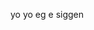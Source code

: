 yo yo eg e siggen

<!---
siggiesmalls/siggiesmalls is a ✨ special ✨ repository because its `README.md` (this file) appears on your GitHub profile.
You can click the Preview link to take a look at your changes.
--->
